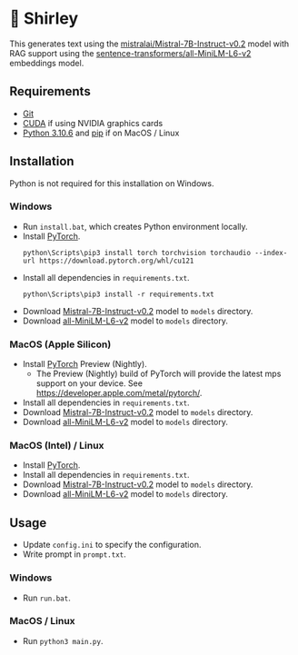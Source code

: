 # 🦈 Shirley

This generates text using the [mistralai/Mistral-7B-Instruct-v0.2](https://huggingface.co/mistralai/Mistral-7B-Instruct-v0.2) model with RAG support using the [sentence-transformers/all-MiniLM-L6-v2](https://huggingface.co/sentence-transformers/all-MiniLM-L6-v2) embeddings model.

## Requirements
- [Git](https://git-scm.com/)
- [CUDA](https://developer.nvidia.com/cuda-toolkit) if using NVIDIA graphics cards
- [Python 3.10.6](https://www.python.org/downloads/release/python-3106/) and [pip](https://pypi.org/project/pip/) if on MacOS / Linux

## Installation

Python is not required for this installation on Windows.

### Windows
- Run `install.bat`, which creates Python environment locally.
- Install [PyTorch](https://pytorch.org/get-started/locally/).
  ```
  python\Scripts\pip3 install torch torchvision torchaudio --index-url https://download.pytorch.org/whl/cu121
  ```
- Install all dependencies in `requirements.txt`.
    ```
    python\Scripts\pip3 install -r requirements.txt
    ```
- Download [Mistral-7B-Instruct-v0.2](https://huggingface.co/mistralai/Mistral-7B-Instruct-v0.2) model to `models` directory.
- Download [all-MiniLM-L6-v2](https://huggingface.co/sentence-transformers/all-MiniLM-L6-v2) model to `models` directory.

### MacOS (Apple Silicon)
- Install [PyTorch](https://pytorch.org/get-started/locally/) Preview (Nightly).
  - The Preview (Nightly) build of PyTorch will provide the latest mps support on your device. See https://developer.apple.com/metal/pytorch/.
- Install all dependencies in `requirements.txt`.
- Download [Mistral-7B-Instruct-v0.2](https://huggingface.co/mistralai/Mistral-7B-Instruct-v0.2) model to `models` directory.
- Download [all-MiniLM-L6-v2](https://huggingface.co/sentence-transformers/all-MiniLM-L6-v2) model to `models` directory.

### MacOS (Intel) / Linux
- Install [PyTorch](https://pytorch.org/get-started/locally/).
- Install all dependencies in `requirements.txt`.
- Download [Mistral-7B-Instruct-v0.2](https://huggingface.co/mistralai/Mistral-7B-Instruct-v0.2) model to `models` directory.
- Download [all-MiniLM-L6-v2](https://huggingface.co/sentence-transformers/all-MiniLM-L6-v2) model to `models` directory.

## Usage

- Update `config.ini` to specify the configuration.
- Write prompt in `prompt.txt`.

### Windows
- Run `run.bat`.

### MacOS / Linux
- Run `python3 main.py`.
